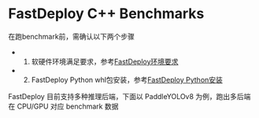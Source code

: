 # FastDeploy C++ Benchmarks

在跑benchmark前，需确认以下两个步骤

* 1. 软硬件环境满足要求，参考[FastDeploy环境要求](../docs/cn/build_and_install/download_prebuilt_libraries.md)
* 2. FastDeploy Python whl包安装，参考[FastDeploy Python安装](../docs/cn/build_and_install/download_prebuilt_libraries.md)

FastDeploy 目前支持多种推理后端，下面以 PaddleYOLOv8 为例，跑出多后端在 CPU/GPU 对应 benchmark 数据
